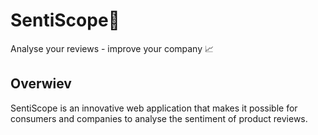 # SentiScope🔎
Analyse your reviews - improve your company 📈

## Overwiev
SentiScope is an innovative web application that makes it possible for consumers
and companies to analyse the sentiment of product reviews.
